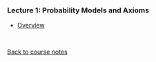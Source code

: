 ### Lecture 1: Probability Models and Axioms

* [Overview](https://www.youtube.com/watch?v=1opb8hQz7GQ)

<br>

[Back to course notes](../Course_Notes.md)
